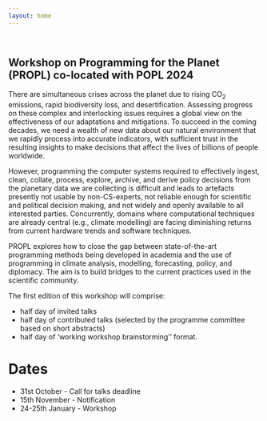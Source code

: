 ```yaml
---
layout: home
---
```

<style>
#logo-container {
    margin: 0 auto;
    width: 70vw;
	padding: 15px;
	padding-top: 0px;
}

#logo-container img {
    width: 70vw;
}
</style>

<div id='logo-container'></div>

## Workshop on Programming for the Planet (PROPL) co-located with POPL 2024

There are simultaneous crises across the planet due to rising CO<sub>2</sub> emissions, rapid biodiversity
loss, and desertification. Assessing progress on these complex and interlocking issues requires
a global view on the effectiveness of our adaptations and mitigations. To succeed in the coming
decades, we need a wealth of new data about our natural environment that we rapidly process
into accurate indicators, with sufficient trust in the resulting insights to make decisions that affect
the lives of billions of people worldwide.

However, programming the computer systems required to effectively ingest, clean, collate,
process, explore, archive, and derive policy decisions from the planetary data we are collecting
is difficult and leads to artefacts presently not usable by non-CS-experts, not reliable enough for
scientific and political decision making, and not widely and openly available to all interested
parties. Concurrently, domains where computational techniques are already central (e.g.,
climate modelling) are facing diminishing returns from current hardware trends and software
techniques.

PROPL explores how to close the gap between state-of-the-art programming methods being
developed in academia and the use of programming in climate analysis, modelling, forecasting,
policy, and diplomacy. The aim is to build bridges to the current practices used in the scientific
community.

The first edition of this workshop will comprise:

- half day of invited talks
- half day of contributed talks (selected by the programme committee based on short abstracts)
- half day of ‘working workshop brainstorming’’ format.

# Dates

- 31st October - Call for talks deadline
- 15th November - Notification
- 24-25th January - Workshop
